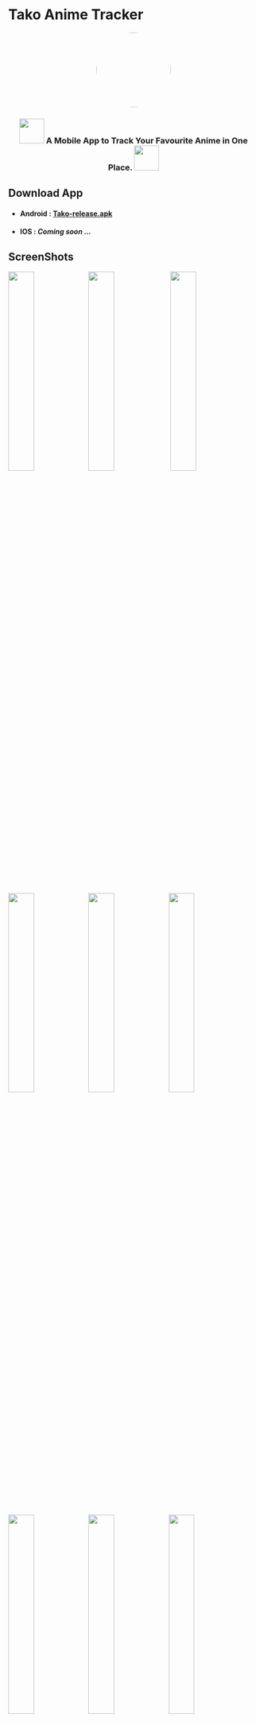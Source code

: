# Tako Anime Tracker

<p align="center"><a href="https://github.com/kaungsatthe1n/Tako-AnimeTracker"><img src="https://github.com/kaungsatthe1n/Tako-AnimeTracker/blob/main/assets/images/logo-circle.png?raw=true" width="150" height="auto" style="border-radius:60%"></a></p>

<h3 align="center" ><img src="https://i.pinimg.com/originals/98/1c/d1/981cd18203c866a33869ca348c3d4d0c.png" width  ="50"/><span style="font-size:100%"> A Mobile App to Track Your Favourite Anime in One Place.  </span><img src="https://i.kym-cdn.com/photos/images/newsfeed/000/863/023/019.png"  width="50"/><h3/>

## Download App

- #### Android : [Tako-release.apk](https://github.com/kaungsatthe1n/Tako-AnimeTracker/releases/download/v0.1.1/Tako-release.apk)

- #### IOS : _Coming soon ..._ 

## ScreenShots

<img src="https://github.com/kaungsatthe1n/Tako-AnimeTracker/blob/main/assets/images/screenshots/photo_1.jpg?raw=true" width ="32%"><img src="https://github.com/kaungsatthe1n/Tako-AnimeTracker/blob/main/assets/images/screenshots/photo_3.jpg?raw=true" width ="32%">
<img src="https://github.com/kaungsatthe1n/Tako-AnimeTracker/blob/main/assets/images/screenshots/photo_4.jpg?raw=true" width ="32%"><img src="https://github.com/kaungsatthe1n/Tako-AnimeTracker/blob/main/assets/images/screenshots/photo_6.jpg?raw=true" width ="32%"><img src="https://github.com/kaungsatthe1n/Tako-AnimeTracker/blob/main/assets/images/screenshots/photo_7.jpg?raw=true" width ="32%"><img src="https://github.com/kaungsatthe1n/Tako-AnimeTracker/blob/main/assets/images/screenshots/photo_8.jpg?raw=true" width ="32%"><img src="https://github.com/kaungsatthe1n/Tako-AnimeTracker/blob/main/assets/images/screenshots/photo_11.jpg?raw=true" width ="32%"><img src="https://github.com/kaungsatthe1n/Tako-AnimeTracker/blob/main/assets/images/screenshots/photo_12.jpg?raw=true" width ="32%"><img src="https://github.com/kaungsatthe1n/Tako-AnimeTracker/blob/main/assets/images/screenshots/photo_13.jpg?raw=true" width ="32%">








## Clone Repository

Open Your `Terminal` and `Paste`

```bash
$ git clone https://github.com/kaungsatthe1n/Tako-AnimeTracker.git
```

## Build Setup

```bash

# install dependencies

$ flutter pub get
```

## Brief About App

### API That I use :

[Jikan (時間) UNOFFICIAL MYANIMELIST API](https://jikan.moe/) :cloud:

### Dependencies that I use :

- [cached_network_image: ^3.1.0+1](https://pub.dev/packages/cached_network_image)
- [chopper: ^4.0.3](https://pub.dev/packages/chopper)
- [chopper_generator: ^4.0.3](https://pub.dev/packages/chopper_generator)
- [connectivity: ^3.0.6](https://pub.dev/packages/connectivity)
- [font_awesome_flutter: ^9.2.0](https://pub.dev/packages/font_awesome_flutter)
- [google_fonts: ^2.1.0](https://pub.dev/packages/google_fonts)
- [json_annotation: ^4.3.0](https://pub.dev/packages/json_annotation)
- [json_serializable: ^6.0.1](https://pub.dev/packages/json_serializable)
- [logging: ^1.0.2](https://pub.dev/packages/logging)
- [provider: ^6.0.1](https://pub.dev/packages/provider)
- [sizer: ^2.0.15](https://pub.dev/packages/sizer)
- [webview_flutter: ^2.3.1](https://pub.dev/packages/webview_flutter)
- [build_runner: ^2.1.5](https://pub.dev/packages/build_runner)
